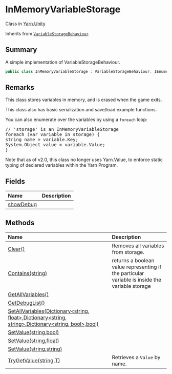 # InMemoryVariableStorage

Class in [Yarn.Unity](/api/csharp/yarn.unity.md)

Inherits from [`VariableStorageBehaviour`](/api/csharp/yarn.unity.variablestoragebehaviour.md)

## Summary


A simple implementation of VariableStorageBehaviour.


```csharp
public class InMemoryVariableStorage : VariableStorageBehaviour, IEnumerable<KeyValuePair<string, object>>
```

## Remarks

<p>This class stores variables in memory, and is erased when the game
exits.</p> <p>This class also has basic serialization and save/load example functions.</p> <p>You can also enumerate over the variables by using a <code>foreach</code>
loop:</p> <pre lang="csharp">
// 'storage' is an InMemoryVariableStorage
foreach (var variable in storage) {
string name = variable.Key;
System.Object value = variable.Value;
}
</pre> <p>Note that as of v2.0, this class no longer uses Yarn.Value, to
enforce static typing of declared variables within the Yarn
Program.</p>

## Fields

|Name|Description|
|:---|:---|
|[showDebug](/api/csharp/yarn.unity.inmemoryvariablestorage.showdebug.md)||

## Methods

|Name|Description|
|:---|:---|
|[Clear()](/api/csharp/yarn.unity.inmemoryvariablestorage.clear.md)|Removes all variables from storage.|
|[Contains(string)](/api/csharp/yarn.unity.inmemoryvariablestorage.contains.md)|returns a boolean value representing if the particular variable is inside the variable storage|
|[GetAllVariables()](/api/csharp/yarn.unity.inmemoryvariablestorage.getallvariables.md)||
|[GetDebugList()](/api/csharp/yarn.unity.inmemoryvariablestorage.getdebuglist.md)||
|[SetAllVariables(Dictionary<string, float>,Dictionary<string, string>,Dictionary<string, bool>,bool)](/api/csharp/yarn.unity.inmemoryvariablestorage.setallvariables.md)||
|[SetValue(string,bool)](/api/csharp/yarn.unity.inmemoryvariablestorage.setvalue-3.md)||
|[SetValue(string,float)](/api/csharp/yarn.unity.inmemoryvariablestorage.setvalue-2.md)||
|[SetValue(string,string)](/api/csharp/yarn.unity.inmemoryvariablestorage.setvalue-1.md)||
|[TryGetValue(string,T)](/api/csharp/yarn.unity.inmemoryvariablestorage.trygetvalue.md)|Retrieves a  <code>Value</code>  by name.|

